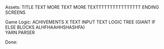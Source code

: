 Assets:
 TITLE
 TEXT
 MORE TEXT
 MORE TEXTTTTTTTTTTTTTTTT
 ENDING SCREENS

Game Logic:
 ACHIVEMENTS
X TEXT INPUT
 TEXT LOGIC TREE (GIANT IF ELSE BLOCKS ALHFHAAHHSHASHFA)\
 YARN PARSER

Done:

